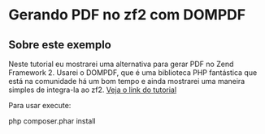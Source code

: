 Gerando PDF no zf2 com DOMPDF
=======================

Sobre este exemplo
------------
Neste tutorial eu mostrarei uma alternativa para gerar PDF no Zend Framework 2. Usarei o DOMPDF, que é uma biblioteca PHP fantástica que está na comunidade há um bom tempo e ainda mostrarei uma maneira simples de integra-la ao zf2.
[Veja o link do tutorial](http://www.schoolofnet.com/2015/07/gerando-pdf-no-zend-framework-2-dompdf/)
 
Para usar execute:
 
php composer.phar install
